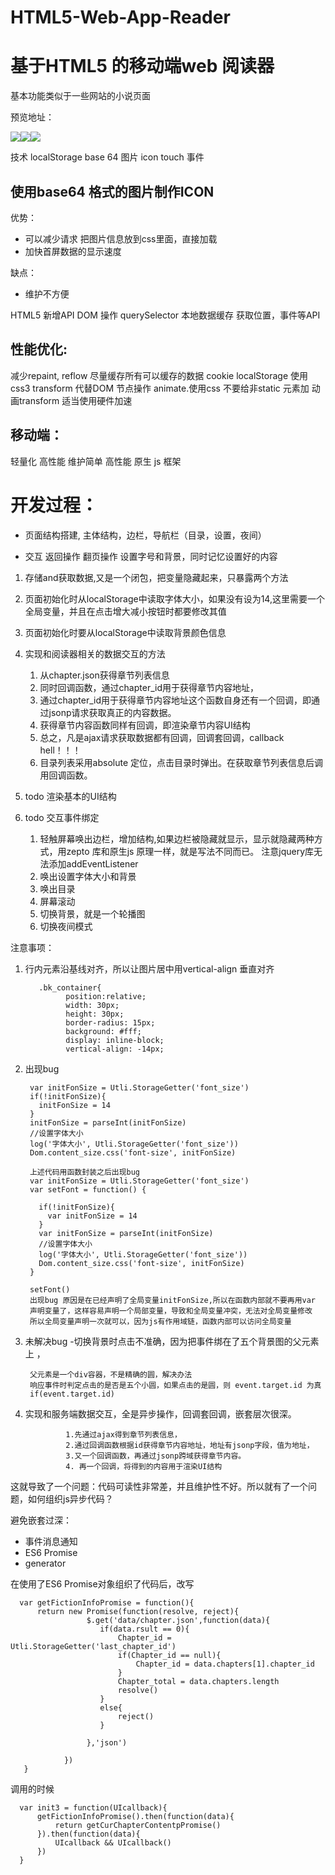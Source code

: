 # HTML5-Web-App-Reader
# 基于HTML5 的移动端web 阅读器 #

基本功能类似于一些网站的小说页面  

预览地址：

<img src="img/0.jpg"><img src="img/1.jpg"><img src="img/2.JPG">



技术 localStorage base 64 图片 icon  touch 事件

## 使用base64 格式的图片制作ICON ##
优势：

- 可以减少请求 把图片信息放到css里面，直接加载
- 加快首屏数据的显示速度

缺点：

- 维护不方便

HTML5 新增API
DOM 操作 querySelector
本地数据缓存
获取位置，事件等API

## 性能优化: ##
  减少repaint, reflow
  尽量缓存所有可以缓存的数据 cookie localStorage
  使用css3 transform 代替DOM 节点操作  animate.使用css
  不要给非static 元素加 动画transform
  适当使用硬件加速
## 移动端： ##
 轻量化 高性能 维护简单 高性能
原生 js 框架

# 开发过程： #


-  页面结构搭建, 主体结构，边栏，导航栏（目录，设置，夜间）

- 交互 返回操作 翻页操作 设置字号和背景，同时记忆设置好的内容


1. 存储and获取数据,又是一个闭包，把变量隐藏起来，只暴露两个方法
5. 页面初始化时从localStorage中读取字体大小，如果没有设为14,这里需要一个全局变量，并且在点击增大减小按钮时都要修改其值
6. 页面初始化时要从localStorage中读取背景颜色信息
2. 实现和阅读器相关的数据交互的方法
    1. 从chapter.json获得章节列表信息
    2. 同时回调函数，通过chapter_id用于获得章节内容地址，
    3. 通过chapter_id用于获得章节内容地址这个函数自身还有一个回调，即通过jsonp请求获取真正的内容数据。
    4. 获得章节内容函数同样有回调，即渲染章节内容UI结构
    5. 总之，凡是ajax请求获取数据都有回调，回调套回调，callback hell！！！
    6. 目录列表采用absolute 定位，点击目录时弹出。在获取章节列表信息后调用回调函数。
  
3. todo 渲染基本的UI结构
4. todo 交互事件绑定
	 1. 轻触屏幕唤出边栏，增加结构,如果边栏被隐藏就显示，显示就隐藏两种方式，用zepto 库和原生js 原理一样，就是写法不同而已。
   	注意jquery库无法添加addEventListener
	2. 唤出设置字体大小和背景
	3. 唤出目录
	4. 屏幕滚动
	5. 切换背景，就是一个轮播图
	6. 切换夜间模式

注意事项：

1. 行内元素沿基线对齐，所以让图片居中用vertical-align 垂直对齐

          .bk_container{
  				position:relative;
  				width: 30px;
  				height: 30px;
  				border-radius: 15px;
  				background: #fff;
  				display: inline-block;
  				vertical-align: -14px;
2. 出现bug

        var initFonSize = Utli.StorageGetter('font_size')
        if(!initFonSize){
          initFonSize = 14
        }
        initFonSize = parseInt(initFonSize)
        //设置字体大小
        log('字体大小', Utli.StorageGetter('font_size'))
        Dom.content_size.css('font-size', initFonSize)

        上述代码用函数封装之后出现bug
        var initFonSize = Utli.StorageGetter('font_size')
        var setFont = function() {

          if(!initFonSize){
            var initFonSize = 14
          }
          var initFonSize = parseInt(initFonSize)
          //设置字体大小
          log('字体大小', Utli.StorageGetter('font_size'))
          Dom.content_size.css('font-size', initFonSize)
        }

        setFont()      
        出现bug 原因是在已经声明了全局变量initFonSize,所以在函数内部就不要再用var
        声明变量了，这样容易声明一个局部变量，导致和全局变量冲突，无法对全局变量修改
        所以全局变量声明一次就可以，因为js有作用域链，函数内部可以访问全局变量

3. 未解决bug -切换背景时点击不准确，因为把事件绑在了五个背景图的父元素上 ，

	    父元素是一个div容器，不是精确的圆，解决办法
	    响应事件时判定点击的是否是五个小圆，如果点击的是圆，则 event.target.id 为真
	    if(event.target.id)

4. 实现和服务端数据交互，全是异步操作，回调套回调，嵌套层次很深。

				1.先通过ajax得到章节列表信息，
			  	2.通过回调函数根据id获得章节内容地址，地址有jsonp字段，值为地址，
			  	3.又一个回调函数，再通过jsonp跨域获得章节内容。
				4. 再一个回调，将得到的内容用于渲染UI结构

这就导致了一个问题：代码可读性非常差，并且维护性不好。所以就有了一个问题，如何组织js异步代码？

避免嵌套过深：
	
- 事件消息通知
-  ES6 Promise 
-  generator

在使用了ES6 Promise对象组织了代码后，改写
	
      var getFictionInfoPromise = function(){
          return new Promise(function(resolve, reject){
                     $.get('data/chapter.json',function(data){
                        if(data.rsult == 0){
                            Chapter_id = Utli.StorageGetter('last_chapter_id')
                            if(Chapter_id == null){
                                Chapter_id = data.chapters[1].chapter_id
                            }
                            Chapter_total = data.chapters.length
                            resolve()
                        }
                        else{
                            reject()
                        }

                     },'json')

                })
       }

调用的时候 

      var init3 = function(UIcallback){
          getFictionInfoPromise().then(function(data){
              return getCurChapterContentpPromise()
          }).then(function(data){
              UIcallback && UIcallback()
          })
      }
